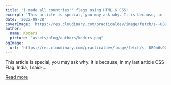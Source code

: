 ```yaml
---
title: 'I made all countries'' flags using HTML & CSS'
excerpt: 'This article is special, you may ask why. It is because, in my last article CSS Flag: India, I said-...'
date: '2022-08-28'
coverImage: 'https://res.cloudinary.com/practicaldev/image/fetch/s--UB9n6sOG--/c_imagga_scale,f_auto,fl_progressive,h_420,q_auto,w_1000/https://dev-to-uploads.s3.amazonaws.com/uploads/articles/bq099o7ud7g1xj3fa2at.png'
author:
  name: Koders
  picture: "assets/blog/authors/koders.png"
ogImage:
  url: 'https://res.cloudinary.com/practicaldev/image/fetch/s--UB9n6sOG--/c_imagga_scale,f_auto,fl_progressive,h_420,q_auto,w_1000/https://dev-to-uploads.s3.amazonaws.com/uploads/articles/bq099o7ud7g1xj3fa2at.png'
---
```


This article is special, you may ask why. It is because, in my last article CSS Flag: India, I said-...

[Read more](https://dev.to/j471n/i-made-all-countries-flags-using-html-css-4cnc)

